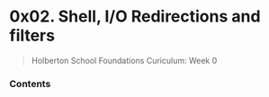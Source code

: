 # 0x02. Shell, I/O Redirections and filters
> Holberton School Foundations Curiculum: Week 0

### Contents
